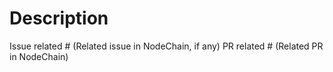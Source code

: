 # Description

<!--Please include a summary of the change and which issue is fixed. Please also include relevant information and context.-->

Issue related # (Related issue in NodeChain, if any)
PR related # (Related PR in NodeChain)

